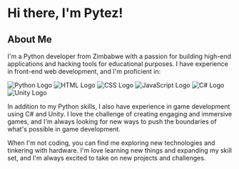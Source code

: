 # Hi there, I'm Pytez!

## About Me

I'm a Python developer from Zimbabwe with a passion for building high-end applications and hacking tools for educational purposes. I have experience in front-end web development, and I'm proficient in:

![Python Logo](https://www.python.org/static/community_logos/python-logo-master-v3-TM.png "Python Logo") ![HTML Logo](https://cdn4.iconfinder.com/data/icons/social-media-logos-6/512/121-html5-512.png "HTML Logo") ![CSS Logo](https://cdn4.iconfinder.com/data/icons/social-media-logos-6/512/80-css-512.png "CSS Logo") ![JavaScript Logo](https://cdn4.iconfinder.com/data/icons/logos-and-brands/512/187_Js_logo_logos-512.png "JavaScript Logo") ![C# Logo](https://upload.wikimedia.org/wikipedia/commons/thumb/0/0d/C_Sharp_wordmark.svg/1200px-C_Sharp_wordmark.svg.png "C# Logo") ![Unity Logo](https://cdn.iconscout.com/icon/free/png-512/unity-5-555544.png "Unity Logo")

In addition to my Python skills, I also have experience in game development using C# and Unity. I love the challenge of creating engaging and immersive games, and I'm always looking for new ways to push the boundaries of what's possible in game development.

When I'm not coding, you can find me exploring new technologies and tinkering with hardware. I'm love learning new things and expanding my skill set, and I'm always excited to take on new projects and challenges.
